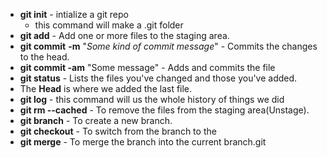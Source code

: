 - **git init** - intialize a git repo
  - this command will make a .git folder
- **git add** <file name> -  Add one or more files to the staging area.
- **git commit** **-m** "*Some kind of commit message*" - Commits the changes to the head. 
- **git commit -am** "Some message" - Adds and commits the file
- **git status** - Lists the files you've changed and those you've added.
- The **Head** is where we added the last file.
- **git log** - this command will us the whole history of things we did
- **git rm --cached** <file name> - To remove the files from the staging area(Unstage).
- **git branch** <Branch name>- To create a new branch.
- **git checkout** <Branch name> - To switch from the branch to the <Branch name>
- **git merge** <branch name> - To merge the branch into the current branch.git 

